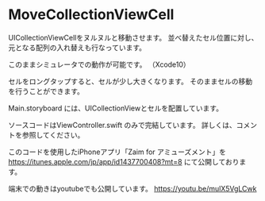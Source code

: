 # MoveCollectionViewCell

UICollectionViewCellをヌルヌルと移動させます。
並べ替えたセル位置に対し、元となる配列の入れ替えも行なっています。

このままシミュレータでの動作が可能です。
（Xcode10）

セルをロングタップすると、セルが少し大きくなります。
そのままセルの移動を行うことができます。

Main.storyboard には、UICollectionViewとセルを配置しています。

ソースコードはViewController.swift のみで完結しています。
詳しくは、コメントを参照してください。

このコードを使用したiPhoneアプリ「Zaim for アミューズメント」を
https://itunes.apple.com/jp/app/id1437700408?mt=8
にて公開しております。

端末での動きはyoutubeでも公開しています。
https://youtu.be/mulX5VgLCwk
